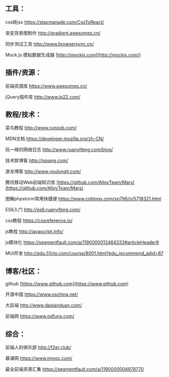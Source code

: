 ## 工具：

css转jsx https://staxmanade.com/CssToReact/

渐变背景图制作 http://gradient.awesomes.cn/

同步测试工具 http://www.browsersync.cn/

Mock.js 模拟数据生成器 [http://mockjs.com](http://mockjs.com/)

## 插件/资源：

前端资源库 https://www.awesomes.cn/

jQuery插件库 http://www.jq22.com/

## 教程/技术：

菜鸟教程 http://www.runoob.com/

MDN文档 https://developer.mozilla.org/zh-CN/

阮一峰的网络日志 http://www.ruanyifeng.com/blog/

技术胖博客 http://jspang.com/

游龙博客 http://www.youlongit.com/

腾讯移动Web前端知识库 [https://github.com/AlloyTeam/Mars](https://github.com/AlloyTeam/Mars)

图解phpstorm常用快捷键 https://www.cnblogs.com/xp796/p/5718321.html

ES6入门 http://es6.ruanyifeng.com/

css教程 https://cssreference.io/

js教程 http://javascript.info/

js模块化 https://segmentfault.com/a/1190000012464333#articleHeader9

MUI开发 http://edu.51cto.com/course/8001.html?edu_recommend_adid=87

## 博客/社区：

github [https://www.github.com](https://www.github.com)

开源中国 https://www.oschina.net/

大前端 http://www.daqianduan.com/

前端网 https://www.qdfuns.com/

## 综合：

前端人的俱乐部 http://f2er.club/

慕课网 https://www.imooc.com/

最全前端资源汇集 https://segmentfault.com/a/1190000004978770